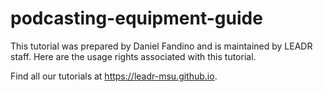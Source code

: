 # podcasting-equipment-guide

This tutorial was prepared by Daniel Fandino and is maintained by LEADR staff. Here are the usage rights associated with this tutorial.

Find all our tutorials at https://leadr-msu.github.io.
